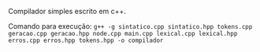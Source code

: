 Compilador simples escrito em c++.

Comando para execução:
```g++ -g sintatico.cpp sintatico.hpp tokens.cpp geracao.cpp geracao.hpp node.cpp main.cpp lexical.cpp lexical.hpp erros.cpp erros.hpp tokens.hpp -o compilador```
